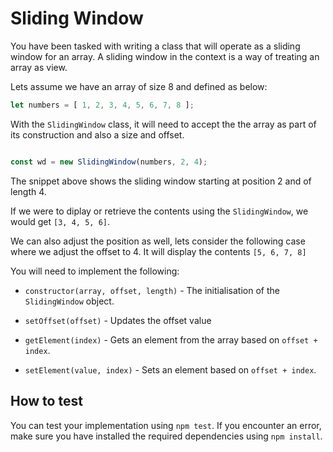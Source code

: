 
# Sliding Window

You have been tasked with writing a class that will operate as a sliding window for an array. A sliding window in the context is a way of treating an array as view.

Lets assume we have an array of size 8 and defined as below:

```js 
let numbers = [ 1, 2, 3, 4, 5, 6, 7, 8 ];
```

With the `SlidingWindow` class, it will need to accept the the array as part of its construction and also a size and offset.

```js

const wd = new SlidingWindow(numbers, 2, 4);
```

The snippet above shows the sliding window starting at position 2 and of length 4.

If we were to diplay or retrieve the contents using the `SlidingWindow`, we would get `[3, 4, 5, 6]`.

We can also adjust the position as well, lets consider the following case where we adjust the offset to 4. It will display the contents `[5, 6, 7, 8]`


You will need to implement the following:

* `constructor(array, offset, length)` - The initialisation of the `SlidingWindow` object.

* `setOffset(offset)` - Updates the offset value

* `getElement(index)` - Gets an element from the array based on `offset + index`.

* `setElement(value, index)` - Sets an element based on `offset + index`.


## How to test

You can test your implementation using `npm test`. If you encounter an error, make sure you have installed the required dependencies using `npm install`.
